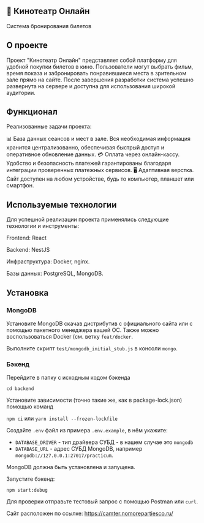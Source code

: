 ## 🎥 Кинотеатр Онлайн
Система бронирования билетов

## О проекте
Проект "Кинотеатр Онлайн" представляет собой платформу для удобной покупки билетов в кино. Пользователи могут выбрать фильм, время показа и забронировать понравившиеся места в зрительном зале прямо на сайте. После завершения разработки система успешно развернута на сервере и доступна для использования широкой аудитории.

## Функционал
Реализованные задачи проекта:

📊 База данных сеансов и мест в зале. Вся необходимая информация хранится централизованно, обеспечивая быстрый доступ и оперативное обновление данных.
💳 Оплата через онлайн-кассу. Удобство и безопасность платежей гарантированы благодаря интеграции проверенных платежных сервисов.
🖥️ Адаптивная верстка. Сайт доступен на любом устройстве, будь то компьютер, планшет или смартфон.

## Используемые технологии
Для успешной реализации проекта применялись следующие технологии и инструменты:

Frontend: React

Backend: NestJS

Инфраструктура: Docker, nginx.

Базы данных: PostgreSQL, MongoDB.

## Установка

### MongoDB

Установите MongoDB скачав дистрибутив с официального сайта или с помощью пакетного менеджера вашей ОС. Также можно воспользоваться Docker (см. ветку `feat/docker`.

Выполните скрипт `test/mongodb_initial_stub.js` в консоли `mongo`.

### Бэкенд

Перейдите в папку с исходным кодом бэкенда

`cd backend`

Установите зависимости (точно такие же, как в package-lock.json) помощью команд

`npm ci` или `yarn install --frozen-lockfile`

Создайте `.env` файл из примера `.env.example`, в нём укажите:

* `DATABASE_DRIVER` - тип драйвера СУБД - в нашем случае это `mongodb` 
* `DATABASE_URL` - адрес СУБД MongoDB, например `mongodb://127.0.0.1:27017/practicum`.  

MongoDB должна быть установлена и запущена.

Запустите бэкенд:

`npm start:debug`

Для проверки отправьте тестовый запрос с помощью Postman или `curl`.


Сайт расположен по ссылке: https://camter.nomorepartiesco.ru/



